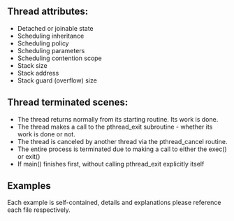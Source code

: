 ## Thread attributes:
- Detached or joinable state
- Scheduling inheritance
- Scheduling policy
- Scheduling parameters
- Scheduling contention scope
- Stack size
- Stack address
- Stack guard (overflow) size

## Thread terminated scenes:
- The thread returns normally from its starting routine. Its work is done.
- The thread makes a call to the pthread_exit subroutine - whether its work is done or not.
- The thread is canceled by another thread via the pthread_cancel routine.
- The entire process is terminated due to making a call to either the exec() or exit()
- If main() finishes first, without calling pthread_exit explicitly itself

## Examples
Each example is self-contained, details and explanations please reference each file respectively.
